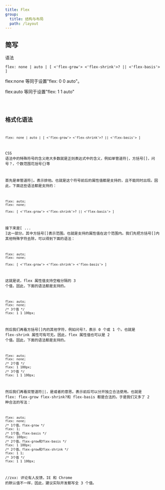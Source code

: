```yaml
---
title: Flex
group:
  title: 结构与布局
  path: /layout
---
```


## 简写

语法

```
flex: none | auto | [ <'flex-grow'> <'flex-shrink'>? || <'flex-basis'> ]
```

<!-- ![](https://cy-picgo.oss-cn-hangzhou.aliyuncs.com/flex-initial.png) -->

flex:none 等同于设置"flex: 0 0 auto"。

flex:auto 等同于设置"flex: 1 1 auto"

<code src="./demo/Demo1.tsx" />

## 格式化语法

```
flex: none | auto | [ <'flex-grow'> <'flex-shrink'>? || <'flex-basis'> ]
```

CSS 语法中的特殊符号的含义绝大多数就是正则表达式中的含义，例如单管道符|，方括号[]，问号？，个数范围花括号{}等

首先是单管道符|。表示排他。也就是这个符号前后的属性值都是支持的，且不能同时出现。因此，下面这些语法都是支持的：

```
flex: auto;
flex: none;

flex: [ <'flex-grow'> <'flex-shrink'>? || <'flex-basis'> ]
```

接下来是[ ... ]这一部分。其中方括号[]表示范围。也就是支持的属性值在这个范围内。我们先把方括号[]内其他特殊字符去除，可以得到下面的语法：

```
flex: auto;
flex: none;

flex: [ <'flex-grow'> <'flex-shrink'> <'flex-basis'> ]
```

这就是说，flex 属性值支持空格分隔的 3 个值，因此，下面的语法都是支持的。

```
flex: auto;
flex: none;
/* 3个值 */
flex: 1 1 100px;
```

然后我们再看方括号[]内的其他字符，例如问号?，表示 0 个或 1 个。也就是 flex-shrink 属性可有可无。因此，flex 属性值也可以是 2 个值。因此，下面的语法都是支持的。

```
flex: auto;
flex: none;
/* 2个值 */
flex: 1 100px;
/* 3个值 */
flex: 1 1 100px;
```

然后我们再看双管道符||，是或者的意思。表示前后可以分开独立合法使用。也就是 flex: flex-grow flex-shrink?和 flex-basis 都是合法的。于是我们又多了 2 种合法的写法：

```
flex: auto;
flex: none;
/* 1个值，flex-grow */
flex: 1;
/* 1个值，flex-basis */
flex: 100px;
/* 2个值，flex-grow和flex-basis */
flex: 1 100px;
/* 2个值，flex-grow和flex-shrink */
flex: 1 1;
/* 3个值 */
flex: 1 1 100px;
```

//zxx: 评论有人反馈，IE 和 Chrome 的默认值不一样，因此，建议实际开发都写全 3 个值。
